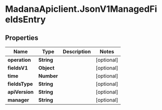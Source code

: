 # MadanaApiclient.JsonV1ManagedFieldsEntry

## Properties

Name | Type | Description | Notes
------------ | ------------- | ------------- | -------------
**operation** | **String** |  | [optional] 
**fieldsV1** | **Object** |  | [optional] 
**time** | **Number** |  | [optional] 
**fieldsType** | **String** |  | [optional] 
**apiVersion** | **String** |  | [optional] 
**manager** | **String** |  | [optional] 


